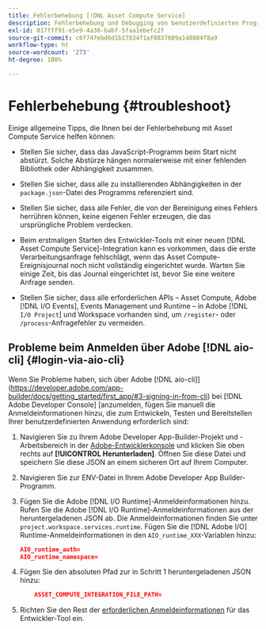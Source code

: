 ```yaml
---
title: Fehlerbehebung [!DNL Asset Compute Service]
description: Fehlerbehebung und Debugging von benutzerdefinierten Programmen mit  [!DNL Asset Compute Service].
exl-id: 017fff91-e5e9-4a30-babf-5faa1ebefc2f
source-git-commit: c6f747ebd6d1b17834f1af0837609a148804f8a9
workflow-type: ht
source-wordcount: '273'
ht-degree: 100%

---
```


# Fehlerbehebung {#troubleshoot}

Einige allgemeine Tipps, die Ihnen bei der Fehlerbehebung mit Asset Compute Service helfen können:

* Stellen Sie sicher, dass das JavaScript-Programm beim Start nicht abstürzt. Solche Abstürze hängen normalerweise mit einer fehlenden Bibliothek oder Abhängigkeit zusammen.
* Stellen Sie sicher, dass alle zu installierenden Abhängigkeiten in der `package.json`-Datei des Programms referenziert sind.
* Stellen Sie sicher, dass alle Fehler, die von der Bereinigung eines Fehlers herrühren können, keine eigenen Fehler erzeugen, die das ursprüngliche Problem verdecken.

* Beim erstmaligen Starten des Entwickler-Tools mit einer neuen [!DNL Asset Compute Service]-Integration kann es vorkommen, dass die erste Verarbeitungsanfrage fehlschlägt, wenn das Asset Compute-Ereignisjournal noch nicht vollständig eingerichtet wurde. Warten Sie einige Zeit, bis das Journal eingerichtet ist, bevor Sie eine weitere Anfrage senden.
* Stellen Sie sicher, dass alle erforderlichen APIs – Asset Compute, Adobe [!DNL I/O Events], Events Management und Runtime – in Adobe [!DNL `I/O Project`] und Workspace vorhanden sind, um `/register`- oder `/process`-Anfragefehler zu vermeiden.

## Probleme beim Anmelden über Adobe [!DNL aio-cli] {#login-via-aio-cli}

Wenn Sie Probleme haben, sich über Adobe [!DNL aio-cli]](https://developer.adobe.com/app-builder/docs/getting_started/first_app/#3-signing-in-from-cli) bei [!DNL Adobe Developer Console] [anzumelden, fügen Sie manuell die Anmeldeinformationen hinzu, die zum Entwickeln, Testen und Bereitstellen Ihrer benutzerdefinierten Anwendung erforderlich sind:

1. Navigieren Sie zu Ihrem Adobe Developer App-Builder-Projekt und -Arbeitsbereich in der [Adobe-Entwicklerkonsole](https://developer.adobe.com/console/user/servicesandapis) und klicken Sie oben rechts auf **[!UICONTROL Herunterladen]**. Öffnen Sie diese Datei und speichern Sie diese JSON an einem sicheren Ort auf Ihrem Computer.

1. Navigieren Sie zur ENV-Datei in Ihrem Adobe Developer App Builder-Programm.

1. Fügen Sie die Adobe [!DNL I/O Runtime]-Anmeldeinformationen hinzu. Rufen Sie die Adobe [!DNL I/O Runtime]-Anmeldeinformationen aus der heruntergeladenen JSON ab. Die Anmeldeinformationen finden Sie unter `project.workspace.services.runtime`. Fügen Sie die [!DNL Adobe I/O] Runtime-Anmeldeinformationen in den `AIO_runtime_XXX`-Variablen hinzu:

   ```json
   AIO_runtime_auth=
   AIO_runtime_namespace=
   ```

1. Fügen Sie den absoluten Pfad zur in Schritt 1 heruntergeladenen JSON hinzu:

   ```json
       ASSET_COMPUTE_INTEGRATION_FILE_PATH=
   ```

1. Richten Sie den Rest der [erforderlichen Anmeldeinformationen](develop-custom-application.md) für das Entwickler-Tool ein.

<!-- TBD for later:
Add any best practices for developers in this section:
* Any items to take care of when creating projects.
* Any naming conventions, reserved keywords, etc.?
* Any terms that can become a source of confusion later based on our OOTB naming.

* If required, add limitations for custom applications and spin those off as best practices.
* Do NOT borrow any content from https://git.corp.adobe.com/nui/nui/blob/master/doc/worker_api.md. It is outdated and irrelevant for 3rd party custom applications.
-->
